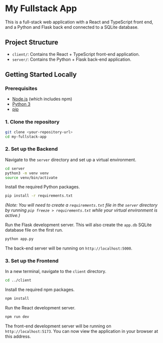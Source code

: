 
# My Fullstack App

This is a full-stack web application with a React and TypeScript front end, and a Python and Flask back end connected to a SQLite database.

## Project Structure

- `client/`: Contains the React + TypeScript front-end application.
- `server/`: Contains the Python + Flask back-end application.

## Getting Started Locally

### Prerequisites

- [Node.js](https://nodejs.org/) (which includes npm)
- [Python 3](https://www.python.org/downloads/)
- [pip](https://pip.pypa.io/en/stable/installation/)

### 1. Clone the repository

```bash
git clone <your-repository-url>
cd my-fullstack-app
```

### 2. Set up the Backend

Navigate to the `server` directory and set up a virtual environment.

```bash
cd server
python3 -m venv venv
source venv/bin/activate
```

Install the required Python packages.

```bash
pip install -r requirements.txt
```

*(Note: You will need to create a `requirements.txt` file in the `server` directory by running `pip freeze > requirements.txt` while your virtual environment is active.)*

Run the Flask development server. This will also create the `app.db` SQLite database file on the first run.

```bash
python app.py
```

The back-end server will be running on `http://localhost:5000`.

### 3. Set up the Frontend

In a new terminal, navigate to the `client` directory.

```bash
cd ../client
```

Install the required npm packages.

```bash
npm install
```

Run the React development server.

```bash
npm run dev
```

The front-end development server will be running on `http://localhost:5173`. You can now view the application in your browser at this address.